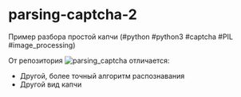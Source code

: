 # parsing-captcha-2
Пример разбора простой капчи (#python #python3 #captcha #PIL #image_processing) 

От репозитория ![parsing_captcha](https://github.com/gil9red/parsing_captcha) отличается:
- Другой, более точный алгоритм распознавания
- Другой вид капчи
